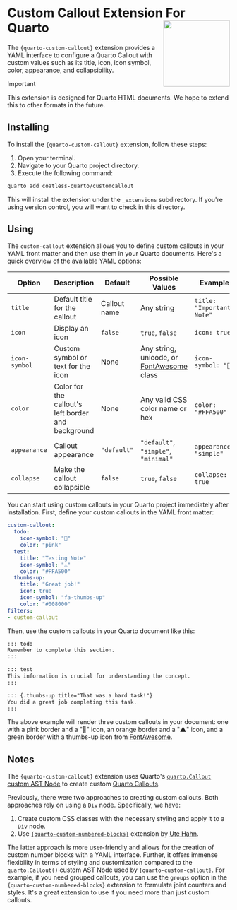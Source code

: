 # Custom Callout Extension For Quarto <img src="https://github.com/user-attachments/assets/7edadf64-a304-436c-b54f-2f76def14c14" align ="right" alt="" width ="150"/>

The `{quarto-custom-callout}` extension provides a YAML interface to configure a 
Quarto Callout with custom values such as its title, icon, icon symbol, color,
appearance, and collapsibility.

> [!IMPORTANT]
> 
> This extension is designed for Quarto HTML documents. 
> We hope to extend this to other formats in the future.

## Installing

To install the `{quarto-custom-callout}` extension, follow these steps:

1. Open your terminal.
2. Navigate to your Quarto project directory.
3. Execute the following command:

```bash
quarto add coatless-quarto/customcallout
```

This will install the extension under the `_extensions` subdirectory.
If you're using version control, you will want to check in this directory.

## Using

The `custom-callout` extension allows you to define custom callouts in your 
YAML front matter and then use them in your Quarto documents.
Here's a quick overview of the available YAML options:

| Option | Description | Default | Possible Values | Example |
|--------|-------------|---------|-----------------|---------|
| `title` | Default title for the callout | Callout name | Any string | `title: "Important Note"` |
| `icon` | Display an icon | `false` | `true`, `false` | `icon: true` |
| `icon-symbol` | Custom symbol or text for the icon | None | Any string, unicode, or [FontAwesome](https://fontawesome.com/search?o=r&m=free) class | `icon-symbol: "📝"` |
| `color` | Color for the callout's left border and background | None | Any valid CSS color name or hex | `color: "#FFA500"` |
| `appearance` | Callout appearance | `"default"` | `"default"`, `"simple"`, `"minimal"` | `appearance: "simple"` |
| `collapse` | Make the callout collapsible | `false` | `true`, `false` | `collapse: true` |

You can start using custom callouts in your Quarto project immediately
after installation. First, define your custom callouts in the YAML front matter:

```yaml
custom-callout:
  todo:
    icon-symbol: "📝"
    color: "pink"
  test:
    title: "Testing Note"
    icon-symbol: "⚠️"
    color: "#FFA500"
  thumbs-up:
    title: "Great job!"
    icon: true
    icon-symbol: "fa-thumbs-up"
    color: "#008000"
filters:
- custom-callout
```


Then, use the custom callouts in your Quarto document like this:

```markdown
::: todo
Remember to complete this section.
:::

::: test
This information is crucial for understanding the concept.
:::

::: {.thumbs-up title="That was a hard task!"}
You did a great job completing this task.
:::
```

The above example will render three custom callouts in your document: 
one with a pink border and a "📝" icon, an orange
border and a "⚠️" icon, and a green border with a thumbs-up icon from 
[FontAwesome](https://fontawesome.com/search?o=r&m=free).


## Notes

The `{quarto-custom-callout}` extension uses Quarto's [`quarto.Callout` custom AST Node](https://quarto.org/docs/prerelease/1.3/custom-ast-nodes/callout.html) to create custom [Quarto Callouts](https://quarto.org/docs/authoring/callouts.html).

Previously, there were two approaches to creating custom callouts. Both approaches rely on using a `Div` node. Specifically, we have:

1. Create custom CSS classes with the necessary styling and apply it to a `Div` node.
2. Use [`{quarto-custom-numbered-blocks}`](https://github.com/ute/custom-numbered-blocks) extension by [Ute Hahn](https://github.com/ute). 

The latter approach is more user-friendly and allows for the creation of 
custom number blocks with a YAML interface. Further, it offers immense flexibility 
in terms of styling and customization compared to the `quarto.Callout()` 
custom AST Node used by `{quarto-custom-callout}`. For example, if you need
grouped callouts, you can use the `groups` option in the 
`{quarto-custom-numbered-blocks}` extension to formulate joint counters and styles.
It's a great extension to use if you need more than just custom callouts.

